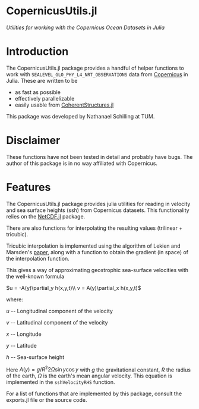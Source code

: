 # CopernicusUtils.jl

*Utilities for working with the Copernicus Ocean Datasets in Julia*

# Introduction 

The CopernicusUtils.jl package provides a handful of helper functions to work with
`SEALEVEL_GLO_PHY_L4_NRT_OBSERVATIONS` data from [Copernicus](http://marine.copernicus.eu/) in Julia. 
These are written to be 
   * as fast as possible 
   * effectively parallelizable
   * easily usable from [CoherentStructures.jl](https://github.com/CoherentStructures/CoherentStructures.jl)

This package was developed by Nathanael Schilling at TUM. 

# Disclaimer

These functions have not been tested in detail and probably have bugs. The author of this package is in no way affiliated with Copernicus.

# Features

The CopernicusUtils.jl package provides julia utilities for reading in velocity and sea surface heights (ssh) from Copernicus datasets.
This functionality relies on the [NetCDF.jl](https://github.com/JuliaGeo/NetCDF.jl) package. 

There are also functions for interpolating the resulting values (trilinear + tricubic). 

Tricubic interpolation is implemented using the algorithm of Lekien and Marsden's [paper](http://www.cds.caltech.edu/~marsden/bib/2005/08-LeMa2005/LeMa2005.pdf), along with a function to obtain the gradient (in space) of the interpolation function.

This gives a way of approximating geostrophic sea-surface velocities with the well-known formula

$u = -A(y)\partial_y h(x,y,t)\\ v = A(y)\partial_x h(x,y,t)$ 

where:

 $u$ -- Longitudinal component of the velocity

 $v$ -- Latitudinal component of the velocity

 $x$ -- Longitude

 $y$ -- Latitude

 $h$ -- Sea-surface height

Here $A(y) = g/R^2 2 \Omega \sin y \cos y$  with $g$ the gravitational constant, $R$ the radius of the earth, $\Omega$ is the earth's mean angular velocity. This equation is implemented in the `sshVelocityRHS` function.

For a list of functions that are implemented by this package, consult the exports.jl file or the source code. 
